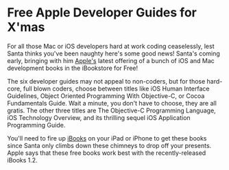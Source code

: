 # Free Apple Developer Guides for X'mas

For all those Mac or iOS developers hard at work coding ceaselessly, lest Santa thinks you've been naughty here's some good news! Santa's coming early, bringing with him <a href="http://www.apple.com/">Apple's</a> latest offering of a bunch of iOS and Mac development books in the iBookstore for Free!

The six developer guides may not appeal to non-coders, but for those hard-core, full blown coders, choose between titles like iOS Human Interface Guidelines, Object Oriented Programming With Objective-C, or Cocoa Fundamentals Guide. Wait a minute, you don't have to choose, they are all gratis. The other three titles are The Objective-C Programming Language, iOS Technology Overview, and its thrilling sequel iOS Application Programming Guide.

You'll need to fire up <a href="http://www.apple.com/ipad/features/ibooks.html">iBooks</a> on your iPad or iPhone to get these books since Santa only climbs down these chimneys to drop off your presents. Apple says that these free books work best with the recently-released iBooks 1.2.
